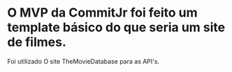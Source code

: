 # O MVP da CommitJr foi feito um template básico do que seria um site de filmes.
Foi utilizado O site TheMovieDatabase para as API's.

 
